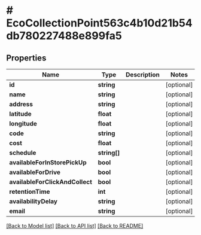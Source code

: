 # # EcoCollectionPoint563c4b10d21b54db780227488e899fa5

## Properties

Name | Type | Description | Notes
------------ | ------------- | ------------- | -------------
**id** | **string** |  | [optional]
**name** | **string** |  | [optional]
**address** | **string** |  | [optional]
**latitude** | **float** |  | [optional]
**longitude** | **float** |  | [optional]
**code** | **string** |  | [optional]
**cost** | **float** |  | [optional]
**schedule** | **string[]** |  | [optional]
**availableForInStorePickUp** | **bool** |  | [optional]
**availableForDrive** | **bool** |  | [optional]
**availableForClickAndCollect** | **bool** |  | [optional]
**retentionTime** | **int** |  | [optional]
**availabilityDelay** | **string** |  | [optional]
**email** | **string** |  | [optional]

[[Back to Model list]](../../README.md#models) [[Back to API list]](../../README.md#endpoints) [[Back to README]](../../README.md)
